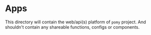 # Apps

This directory will contain the web/api(s) platform of `pomy` project. And shouldn't contain any shareable functions, configs or components.
